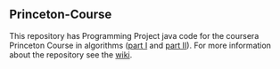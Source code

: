 ## Princeton-Course

This repository has Programming Project java code for the coursera Princeton Course in algorithms ([part I](https://www.coursera.org/learn/algorithms-part1) and [part II](https://www.coursera.org/learn/algorithms-part2)). For more information about the repository see the [wiki](https://github.com/asubramanian08/PrincetonCoursera/wiki/Home).

